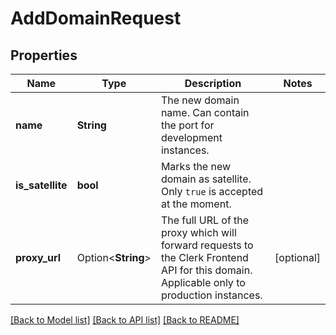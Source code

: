 # AddDomainRequest

## Properties

Name | Type | Description | Notes
------------ | ------------- | ------------- | -------------
**name** | **String** | The new domain name. Can contain the port for development instances. | 
**is_satellite** | **bool** | Marks the new domain as satellite. Only `true` is accepted at the moment. | 
**proxy_url** | Option<**String**> | The full URL of the proxy which will forward requests to the Clerk Frontend API for this domain. Applicable only to production instances. | [optional]

[[Back to Model list]](../README.md#documentation-for-models) [[Back to API list]](../README.md#documentation-for-api-endpoints) [[Back to README]](../README.md)


